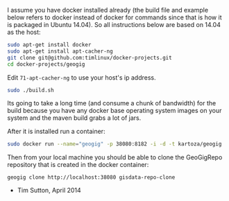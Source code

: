 I assume you have docker installed already (the build file and example below
refers to docker instead of docker for commands since that is how it is
packaged in Ubuntu 14.04). So all instructions below are based on 14.04 as the
host:

```bash
sudo apt-get install docker
sudo apt-get install apt-cacher-ng
git clone git@github.com:timlinux/docker-projects.git
cd docker-projects/geogig
```

Edit ``71-apt-cacher-ng`` to use your host's ip address.

```bash
sudo ./build.sh
```

Its going to take a long time (and consume a chunk of bandwidth) for the build
because you have any docker base operating system images on your system and the
maven build grabs a lot of jars.

After it is installed run a container:

```bash
sudo docker run --name="geogig" -p 38080:8182 -i -d -t kartoza/geogig
```
Then from your local machine you should be able to clone the GeoGigRepo
repository that is created in the docker container:

```
geogig clone http://localhost:38080 gisdata-repo-clone
```


- Tim Sutton, April 2014
